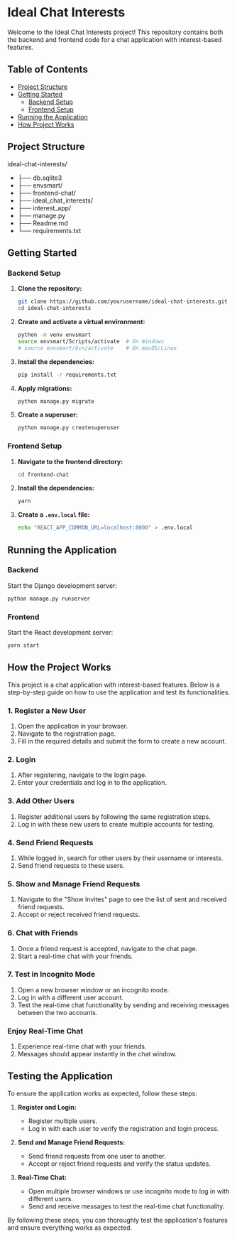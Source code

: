 # Ideal Chat Interests

Welcome to the Ideal Chat Interests project! This repository contains both the backend and frontend code for a chat application with interest-based features.

## Table of Contents

- [Project Structure](#project-structure)
- [Getting Started](#getting-started)
  - [Backend Setup](#backend-setup)
  - [Frontend Setup](#frontend-setup)
- [Running the Application](#running-the-application)
- [How Project Works](#how-the-project-works)


## Project Structure
ideal-chat-interests/ 
- ├── db.sqlite3 
- ├── envsmart/ 
- ├── frontend-chat/ 
- ├── ideal_chat_interests/ 
- ├── interest_app/ 
- ├── manage.py 
- ├── Readme.md 
- └── requirements.txt


## Getting Started

### Backend Setup

1. **Clone the repository:**

    ```sh
    git clone https://github.com/yourusername/ideal-chat-interests.git
    cd ideal-chat-interests
    ```

2. **Create and activate a virtual environment:**

    ```sh
    python -m venv envsmart
    source envsmart/Scripts/activate  # On Windows
    # source envsmart/bin/activate    # On macOS/Linux
    ```

3. **Install the dependencies:**

    ```sh
    pip install -r requirements.txt
    ```

4. **Apply migrations:**

    ```sh
    python manage.py migrate
    ```

5. **Create a superuser:**

    ```sh
    python manage.py createsuperuser
    ```

### Frontend Setup

1. **Navigate to the frontend directory:**

    ```sh
    cd frontend-chat
    ```

2. **Install the dependencies:**

    ```sh
    yarn
    ```

3. **Create a `.env.local` file:**

    ```sh
    echo "REACT_APP_COMMON_URL=localhost:8000" > .env.local
    ```

## Running the Application

### Backend

Start the Django development server:

```sh
python manage.py runserver
```

### Frontend
Start the React development server:
```sh
yarn start
```

## How the Project Works

This project is a chat application with interest-based features. Below is a step-by-step guide on how to use the application and test its functionalities.

### 1. Register a New User

1. Open the application in your browser.
2. Navigate to the registration page.
3. Fill in the required details and submit the form to create a new account.

### 2. Login

1. After registering, navigate to the login page.
2. Enter your credentials and log in to the application.

### 3. Add Other Users

1. Register additional users by following the same registration steps.
2. Log in with these new users to create multiple accounts for testing.

### 4. Send Friend Requests

1. While logged in, search for other users by their username or interests.
2. Send friend requests to these users.

### 5. Show and Manage Friend Requests

1. Navigate to the "Show Invites" page to see the list of sent and received friend requests.
2. Accept or reject received friend requests.

### 6. Chat with Friends

1. Once a friend request is accepted, navigate to the chat page.
2. Start a real-time chat with your friends.

### 7. Test in Incognito Mode

1. Open a new browser window or an incognito mode.
2. Log in with a different user account.
3. Test the real-time chat functionality by sending and receiving messages between the two accounts.

### Enjoy Real-Time Chat

1. Experience real-time chat with your friends.
2. Messages should appear instantly in the chat window.

## Testing the Application

To ensure the application works as expected, follow these steps:

1. **Register and Login:**
   - Register multiple users.
   - Log in with each user to verify the registration and login process.

2. **Send and Manage Friend Requests:**
   - Send friend requests from one user to another.
   - Accept or reject friend requests and verify the status updates.

3. **Real-Time Chat:**
   - Open multiple browser windows or use incognito mode to log in with different users.
   - Send and receive messages to test the real-time chat functionality.

By following these steps, you can thoroughly test the application's features and ensure everything works as expected.
